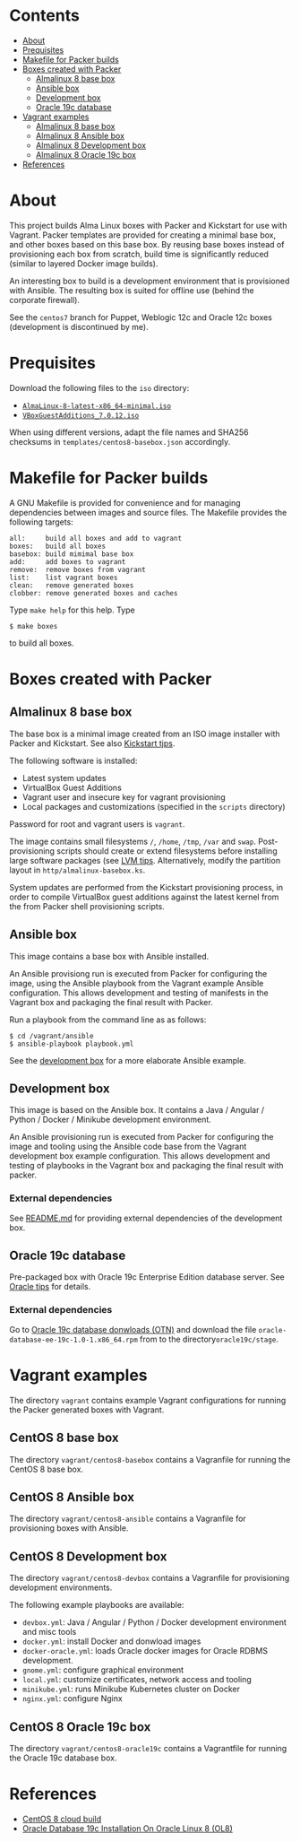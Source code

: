 # Contents

- [About](#about)
- [Prequisites](#prequisites)
- [Makefile for Packer builds](#makefile-for-packer-builds)
- [Boxes created with Packer](#boxes-created-with-packer)
  - [Almalinux 8 base box](#centos-8-base-box)
  - [Ansible box](#ansible-box)
  - [Development box](#development-box)
  - [Oracle 19c database](#oracle-19c-database)
- [Vagrant examples](#vagrant-examples)
  - [Almalinux 8 base box](#almalinux-8-base-box)
  - [Almalinux 8 Ansible box](#almalinux-8-ansible-box)
  - [Almalinux 8 Development box](#almalinux-8-development-box)
  - [Almalinux 8 Oracle 19c box](#almalinux-8-oracle-19c-box)
- [References](#references)

# About

This project builds Alma Linux boxes with Packer and Kickstart for use with Vagrant.
Packer templates are provided for creating a minimal base box, and other boxes
based on this base box. By reusing base boxes instead of provisioning each box from scratch, 
build time is significantly reduced (similar to layered Docker image builds).

An interesting box to build is a development environment that is provisioned with Ansible.
The resulting box is suited for offline use (behind the corporate firewall).

See the `centos7` branch for Puppet, Weblogic 12c and Oracle 12c boxes (development is discontinued by me).

# Prequisites

Download the following files to the `iso` directory:

- [`AlmaLinux-8-latest-x86_64-minimal.iso`](https://mirror.accum.se/mirror/almalinux.org/8.9/isos/x86_64/AlmaLinux-8-latest-x86_64-minimal.iso)
- [`VBoxGuestAdditions_7.0.12.iso`](https://download.virtualbox.org/virtualbox/7.0.12/VBoxGuestAdditions_7.0.12.iso)

When using different versions, adapt the file names and SHA256 checksums in `templates/centos8-basebox.json` accordingly.

# Makefile for Packer builds

A GNU Makefile is provided for convenience and for managing dependencies between images and source files.
The Makefile provides the following targets:

	all:     build all boxes and add to vagrant
	boxes:   build all boxes
	basebox: build mimimal base box
	add:     add boxes to vagrant
	remove:  remove boxes from vagrant
	list:    list vagrant boxes
	clean:   remove generated boxes
	clobber: remove generated boxes and caches

Type `make help` for this help. Type 

    $ make boxes
    
to build all boxes.

# Boxes created with Packer

## Almalinux 8 base box

The base box is a minimal image created from an ISO image installer
with Packer and Kickstart. See also [Kickstart tjps](doc/kickstart.md). 

The following software is installed:
- Latest system updates
- VirtualBox Guest Additions
- Vagrant user and insecure key for vagrant provisioning
- Local packages and customizations (specified in the `scripts` directory)

Password for root and vagrant users is `vagrant`. 

The image contains small filesystems `/`, `/home`, `/tmp`, `/var` and `swap`.
Post-provisioning scripts should create or extend filesystems before
installing large software packages (see [LVM tips](doc/lvm.md). Alternatively, modify the partition
layout in `http/almalinux-basebox.ks`.

System updates are performed from the Kickstart provisioning process, in order to compile
VirtualBox guest additions against the latest kernel from the from Packer shell
provisioning scripts.

## Ansible box

This image contains a base box with Ansible installed.

An Ansible provisiong run is executed from Packer for configuring the image,
using the Ansible playbook from the Vagrant example Ansible configuration.
This allows development and testing of manifests in the Vagrant box and
packaging the final result with Packer.

Run a playbook from the command line as as follows:

    $ cd /vagrant/ansible
    $ ansible-playbook playbook.yml
    
See the [development box](#development-box) for a more elaborate Ansible example.

## Development box

This image is based on the Ansible box. It contains a Java / Angular / Python / Docker / Minikube
development environment.

An Ansible provisioning run is executed from Packer for configuring the image and tooling
using the Ansible code base from the Vagrant development box example configuration.
This allows development and testing of playbooks in the Vagrant box and
packaging the final result with packer.

### External dependencies

See [README.md](vagrant/centos8-devbox/README.md) for providing external dependencies of the development box.

## Oracle 19c database

Pre-packaged box with Oracle 19c Enterprise Edition database server. 
See [Oracle tips](doc/oracle19c.md) for details.

### External dependencies

Go to 
[Oracle 19c database donwloads (OTN)](https://www.oracle.com/database/technologies/oracle19c-linux-downloads.html)
and download the file `oracle-database-ee-19c-1.0-1.x86_64.rpm` from to the directory`oracle19c/stage`.

# Vagrant examples

The directory `vagrant` contains example Vagrant configurations
for running the Packer generated boxes with Vagrant.

## CentOS 8 base box

The directory `vagrant/centos8-basebox` contains a Vagranfile for running the CentOS 8 base box.

## CentOS 8 Ansible box

The directory `vagrant/centos8-ansible` contains a Vagranfile for provisioning boxes with Ansible.

## CentOS 8 Development box

The directory `vagrant/centos8-devbox` contains a Vagranfile for provisioning development environments.

The following example playbooks are available:
- `devbox.yml`: Java / Angular / Python / Docker development environment and misc tools
- `docker.yml`: install Docker and donwload images
- `docker-oracle.yml`: loads Oracle docker images for Oracle RDBMS development.
- `gnome.yml`: configure graphical environment
- `local.yml`: customize certificates, network access and tooling
- `minikube.yml`: runs Minikube Kubernetes cluster on Docker 
- `nginx.yml`: configure Nginx

## CentOS 8 Oracle 19c box

The directory `vagrant/centos8-oracle19c` contains a Vagrantfile for running the Oracle 19c database box.

# References

- [CentOS 8 cloud build](https://github.com/CentOS/sig-cloud-instance-build/blob/master/vagrant/centos8.ks)
- [Oracle Database 19c Installation On Oracle Linux 8 (OL8)](https://oracle-base.com/articles/19c/oracle-db-19c-installation-on-oracle-linux-8)
